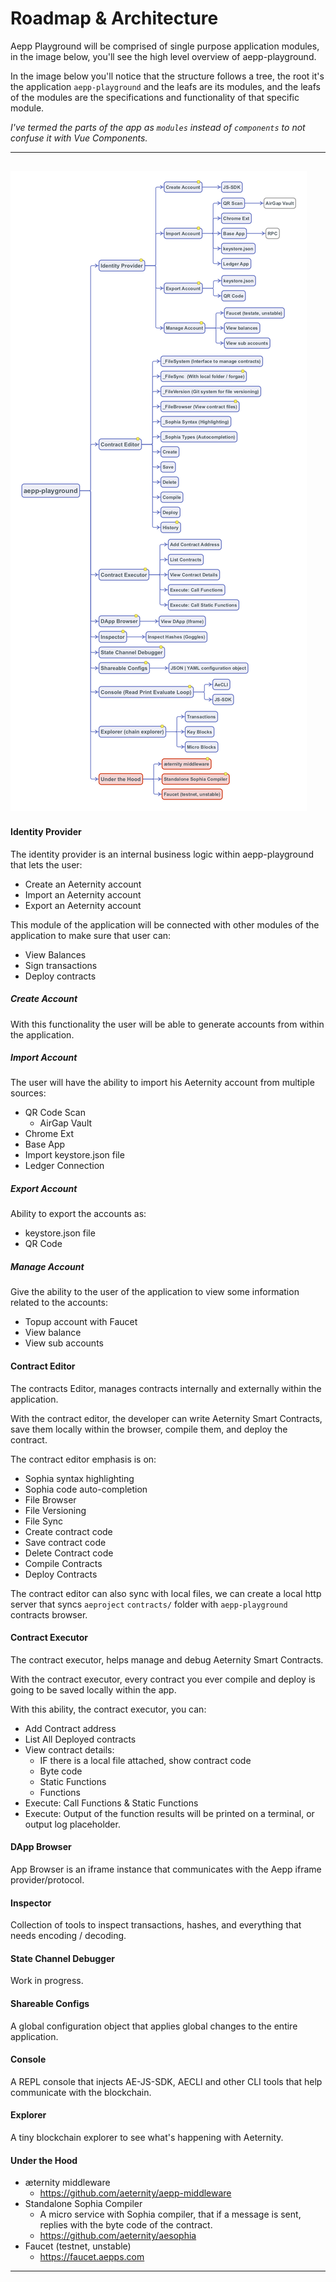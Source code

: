 # Roadmap & Architecture

Aepp Playground will be comprised of single purpose application modules, in the image below, you'll see
the high level overview of aepp-playground. 

In the image below you'll notice that the structure follows a tree, the root it's the application `aepp-playground` and the
leafs are its modules, and the leafs of the modules are the specifications and functionality of that specific module.

_I've termed the parts of the app as `modules` instead of `components` to not confuse it with Vue Components._

---
![Architecture Overview](./architecture.png)
---

#### Identity Provider
The identity provider is an internal business logic within aepp-playground that lets the user:

- Create an Aeternity account
- Import an Aeternity account
- Export an Aeternity account

This module of the application will be connected with other modules of the application to make sure that user can:

- View Balances
- Sign transactions
- Deploy contracts

##### Create Account
With this functionality the user will be able to generate accounts from within the application.

##### Import Account
The user will have the ability to import his Aeternity account from multiple sources:

- QR Code Scan
  - AirGap Vault
- Chrome Ext
- Base App
- Import keystore.json file
- Ledger Connection

##### Export Account
Ability to export the accounts as:

- keystore.json file
- QR Code

##### Manage Account
Give the ability to the user of the application to view some information related to the accounts:

- Topup account with Faucet
- View balance
- View sub accounts

#### Contract Editor
The contracts Editor, manages contracts internally and externally within the application.

With the contract editor, the developer can write Aeternity Smart Contracts, save them locally within the browser, 
compile them, and deploy the contract.

The contract editor emphasis is on:

- Sophia syntax highlighting
- Sophia code auto-completion
- File Browser
- File Versioning
- File Sync
- Create contract code
- Save contract code
- Delete Contract code
- Compile Contracts
- Deploy Contracts

The contract editor can also sync with local files, we can create a local http server that syncs `aeproject` `contracts/` 
folder with `aepp-playground` contracts browser.

#### Contract Executor
The contract executor, helps manage and debug Aeternity Smart Contracts.

With the contract executor, every contract you ever compile and deploy is going to be saved locally within the app.

With this ability, the contract executor, you can:

- Add Contract address
- List All Deployed contracts
- View contract details:
  - IF there is a local file attached, show contract code
  - Byte code
  - Static Functions
  - Functions
- Execute: Call Functions & Static Functions
- Execute: Output of the function results will be printed on a terminal, or output log placeholder.

#### DApp Browser
App Browser is an iframe instance that communicates with the Aepp iframe provider/protocol.

#### Inspector
Collection of tools to inspect transactions, hashes, and everything that needs encoding / decoding.

#### State Channel Debugger
Work in progress.

#### Shareable Configs
A global configuration object that applies global changes to the entire application.

#### Console
A REPL console that injects AE-JS-SDK, AECLI and other CLI tools that help communicate with the blockchain.

#### Explorer
A tiny blockchain explorer to see what's happening with Aeternity.

#### Under the Hood
- æternity middleware
  - https://github.com/aeternity/aepp-middleware
- Standalone Sophia Compiler
  - A micro service with Sophia compiler, that if a message is sent, replies with the byte code of the contract.
  - https://github.com/aeternity/aesophia
- Faucet (testnet, unstable)
  - https://faucet.aepps.com

---
